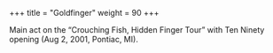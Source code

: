 +++
title = "Goldfinger"
weight = 90
+++

Main act on the “Crouching Fish, Hidden Finger Tour” with Ten Ninety opening (Aug 2, 2001, Pontiac, MI).
